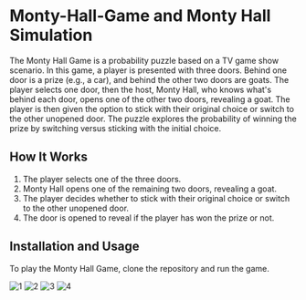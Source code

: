 # Monty-Hall-Game and Monty Hall Simulation

The Monty Hall Game is a probability puzzle based on a TV game show scenario. In this game, a player is presented with three doors. Behind one door is a prize (e.g., a car), and behind the other two doors are goats. The player selects one door, then the host, Monty Hall, who knows what's behind each door, opens one of the other two doors, revealing a goat. The player is then given the option to stick with their original choice or switch to the other unopened door. The puzzle explores the probability of winning the prize by switching versus sticking with the initial choice.

## How It Works

1. The player selects one of the three doors.
2. Monty Hall opens one of the remaining two doors, revealing a goat.
3. The player decides whether to stick with their original choice or switch to the other unopened door.
4. The door is opened to reveal if the player has won the prize or not.


## Installation and Usage

To play the Monty Hall Game, clone the repository and run the game.

![1](https://github.com/user-attachments/assets/fb4cca1b-5f3f-4c34-bed3-49e023059c5e)
![2](https://github.com/user-attachments/assets/adb20ee6-87c0-4c21-b8dd-e664115be512)
![3](https://github.com/user-attachments/assets/92b75c16-5b0e-46e9-a699-7a05cc171e39)
![4](https://github.com/user-attachments/assets/12a289e9-fe3c-46b0-b03a-e3fd915004a5)




